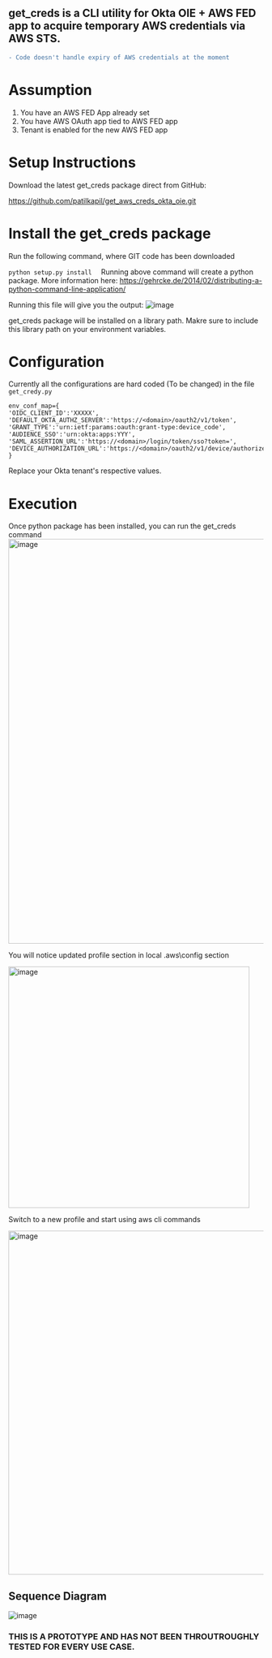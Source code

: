 ## get_creds is a CLI utility for Okta OIE + AWS FED app to acquire temporary AWS credentials via AWS STS.

```diff
- Code doesn't handle expiry of AWS credentials at the moment 
```
 
# Assumption
1. You have an AWS FED App already set
2. You have AWS OAuth app tied to AWS FED app
3. Tenant is enabled for the new AWS FED app

# Setup Instructions 
 
Download the latest get_creds package direct from GitHub:

https://github.com/patilkapil/get_aws_creds_okta_oie.git
 

# Install the get_creds package  

Run the following command, where GIT code has been downloaded

```python setup.py install  ```
Running above command will create a python package. More information here:  https://gehrcke.de/2014/02/distributing-a-python-command-line-application/

Running this file will give you the output:
![image](https://user-images.githubusercontent.com/2838125/168669769-ce865c26-096a-429c-b5da-a549b458893e.png)



get_creds package will be installed on a library path. Makre sure to include this library path on your environment variables. 

# Configuration

Currently all the configurations are hard coded (To be changed) in the file ```get_credy.py ```
```
env_conf_map={
'OIDC_CLIENT_ID':'XXXXX',
'DEFAULT_OKTA_AUTHZ_SERVER':'https://<domain>/oauth2/v1/token',
'GRANT_TYPE':'urn:ietf:params:oauth:grant-type:device_code',
'AUDIENCE_SSO':'urn:okta:apps:YYY',
'SAML_ASSERTION_URL':'https://<domain>/login/token/sso?token=',
'DEVICE_AUTHORIZATION_URL':'https://<domain>/oauth2/v1/device/authorize'
}
```

 Replace your Okta tenant's respective values. 
 
 # Execution
 
 Once python package has been installed, you can run the get_creds command
<img width="798" alt="image" src="https://user-images.githubusercontent.com/2838125/168671355-48b2e1a2-1d5a-4764-937f-492b9c01aa9a.png">


You will notice updated profile section in local .aws\config section


<img width="476" alt="image" src="https://user-images.githubusercontent.com/2838125/168672628-80983c87-3a37-4e88-861e-c2ccdec3a205.png">


Switch to a new profile and start using aws cli commands 

<img width="678" alt="image" src="https://user-images.githubusercontent.com/2838125/168673150-65e1171e-5bdf-4e81-9921-9ad527bcc33a.png">

## Sequence Diagram 

![image](https://user-images.githubusercontent.com/2838125/171256580-09dfa436-0405-4cec-944e-e68cac44d4b6.png)




### THIS IS A PROTOTYPE AND HAS NOT BEEN THROUTROUGHLY TESTED FOR EVERY USE CASE.
